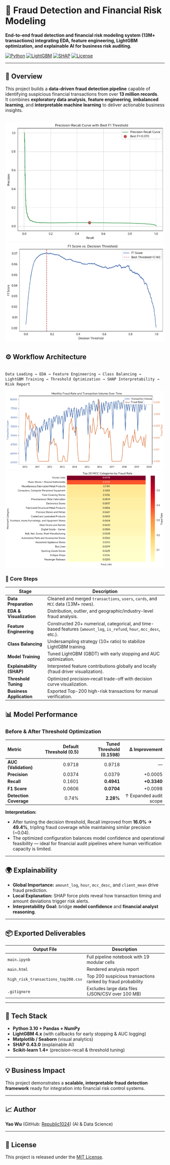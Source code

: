 
# 🧠 Fraud Detection and Financial Risk Modeling
**End-to-end fraud detection and financial risk modeling system (13M+ transactions) integrating EDA, feature engineering, LightGBM optimization, and explainable AI for business risk auditing.**

[![Python](https://img.shields.io/badge/Python-3.10%2B-blue.svg)]()
[![LightGBM](https://img.shields.io/badge/LightGBM-4.x-green.svg)]()
[![SHAP](https://img.shields.io/badge/SHAP-ExplainableAI-orange.svg)]()
[![License](https://img.shields.io/badge/license-MIT-lightgrey.svg)]()

---

## 📘 Overview
This project builds a **data-driven fraud detection pipeline** capable of identifying suspicious financial transactions from over **13 million records**.  
It combines **exploratory data analysis**, **feature engineering**, **imbalanced learning**, and **interpretable machine learning** to deliver actionable business insights.

![img_3.png](img_3.png)
![img_2.png](img_2.png)
---

## ⚙️ Workflow Architecture
```

Data Loading → EDA → Feature Engineering → Class Balancing →
LightGBM Training → Threshold Optimization → SHAP Interpretability → Risk Report

```
![img_1.png](img_1.png)
![img.png](img.png)
### 🧩 Core Steps
| Stage | Description |
|-------|--------------|
| **Data Preparation** | Cleaned and merged `transactions`, `users`, `cards`, and `MCC` data (13M+ rows). |
| **EDA & Visualization** | Distribution, outlier, and geographic/industry-level fraud analysis. |
| **Feature Engineering** | Constructed 20+ numerical, categorical, and time-based features (`amount_log`, `is_refund`, `hour`, `mcc_desc`, etc.). |
| **Class Balancing** | Undersampling strategy (10× ratio) to stabilize LightGBM training. |
| **Model Training** | Tuned LightGBM (GBDT) with early stopping and AUC optimization. |
| **Explainability (SHAP)** | Interpreted feature contributions globally and locally (fraud driver visualization). |
| **Threshold Tuning** | Optimized precision–recall trade-off with decision curve visualization. |
| **Business Application** | Exported Top-200 high-risk transactions for manual verification. |

## 📊 Model Performance

### Before & After Threshold Optimization

| Metric                 | Default Threshold (0.5) | Tuned Threshold (0.1598) |          Δ Improvement |
| :--------------------- | ----------------------: | -----------------------: | ---------------------: |
| **AUC (Validation)**   |                  0.9718 |                   0.9718 |                      — |
| **Precision**          |                  0.0374 |                   0.0379 |                +0.0005 |
| **Recall**             |                  0.1601 |               **0.4941** |            **+0.3340** |
| **F1 Score**           |                  0.0606 |               **0.0704** |                +0.0098 |
| **Detection Coverage** |                   0.74% |                **2.28%** | ↑ Expanded audit scope |

**Interpretation:**  
- After tuning the decision threshold, Recall improved from **16.0% → 49.4%**, tripling fraud coverage while maintaining similar precision (~0.04).  
- The optimized configuration balances model confidence and operational feasibility — ideal for financial audit pipelines where human verification capacity is limited.

---

## 🌍 Explainability
- **Global Importance:** `amount_log`, `hour`, `mcc_desc`, and `client_mean` drive fraud prediction.  
- **Local Explanation:** SHAP force plots reveal how transaction timing and amount deviations trigger risk alerts.  
- **Interpretability Goal:** bridge **model confidence** and **financial analyst reasoning**.

---

## 📦 Exported Deliverables
| Output File | Description |
|--------------|-------------|
| `main.ipynb` | Full pipeline notebook with 19 modular cells |
| `main.html` | Rendered analysis report |
| `high_risk_transactions_top200.csv` | Top 200 suspicious transactions ranked by fraud probability |
| `.gitignore` | Excludes large data files (JSON/CSV over 100 MB) |

---

## 🧰 Tech Stack
- **Python 3.10 + Pandas + NumPy**
- **LightGBM 4.x** (with callbacks for early stopping & AUC logging)
- **Matplotlib / Seaborn** (visual analytics)
- **SHAP 0.43.0** (explainable AI)
- **Scikit-learn 1.4+** (precision-recall & threshold tuning)

---

## 💡 Business Impact
This project demonstrates a **scalable, interpretable fraud detection framework** ready for integration into financial risk control systems.  

---

## 📈 Author
**Yao Wu** (GitHub: [Republic1024](https://github.com/Republic1024))   (AI & Data Science)  

---

## 🪪 License
This project is released under the [MIT License](LICENSE).

